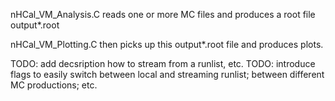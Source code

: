 nHCal_VM_Analysis.C reads one or more MC files and produces a root file output*.root

nHCal_VM_Plotting.C then picks up this output*.root file and produces plots. 

TODO: add decsription how to stream from a runlist, etc.
TODO: introduce flags to easily switch between local and streaming runlist; between different MC productions; etc.
